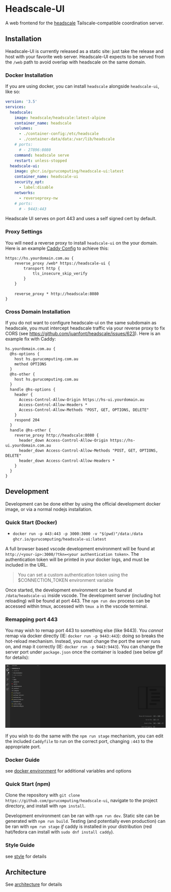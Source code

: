 # Headscale-UI
A web frontend for the [headscale](https://github.com/juanfont/headscale) Tailscale-compatible coordination server.

## Installation
Headscale-UI is currently released as a static site: just take the release and host with your favorite web server. Headscale-UI expects to be served from the `/web` path to avoid overlap with headscale on the same domain.

### Docker Installation
If you are using docker, you can install `headscale` alongside `headscale-ui`, like so:

```yaml
version: '3.5'
services:
  headscale:
    image: headscale/headscale:latest-alpine
    container_name: headscale
    volumes:
      - ./container-config:/etc/headscale
      - ./container-data/data:/var/lib/headscale
    # ports:
      # - 27896:8080
    command: headscale serve
    restart: unless-stopped
  headscale-ui:
    image: ghcr.io/gurucomputing/headscale-ui:latest
    container_name: headscale-ui
    security_opt:
      - label:disable
    networks:
      - reverseproxy-nw
    # ports:
      # - 9443:443
```

Headscale UI serves on port 443 and uses a self signed cert by default.

### Proxy Settings
You will need a reverse proxy to install `headscale-ui` on the your domain. Here is an example [Caddy Config](https://caddyserver.com/) to achieve this:
```
https://hs.yourdomain.com.au {
	reverse_proxy /web* https://headscale-ui {
		transport http {
			tls_insecure_skip_verify
		}
	}

	reverse_proxy * http://headscale:8080
}

```

### Cross Domain Installation
If you do not want to configure headscale-ui on the same subdomain as headscale, you must intercept headscale traffic via your reverse proxy to fix CORS (see https://github.com/juanfont/headscale/issues/623). Here is an example fix with Caddy:
```
hs.yourdomain.com.au {
  @hs-options {
    host hs.gurucomputing.com.au
    method OPTIONS
  }
  @hs-other {
    host hs.gurucomputing.com.au
  }
  handle @hs-options {
    header {
      Access-Control-Allow-Origin https://hs-ui.yourdomain.au
      Access-Control-Allow-Headers *
      Access-Control-Allow-Methods "POST, GET, OPTIONS, DELETE"
    }
    respond 204
  }
  handle @hs-other {
    reverse_proxy http://headscale:8080 {
      header_down Access-Control-Allow-Origin https://hs-ui.yourdomain.com.au
      header_down Access-Control-Allow-Methods "POST, GET, OPTIONS, DELETE"
      header_down Access-Control-Allow-Headers *
    }
  }
}
```

## Development
Development can be done either by using the official development docker image, or via a normal nodejs installation.
### Quick Start (Docker)
* `docker run -p 443:443 -p 3000:3000 -v "$(pwd)"/data:/data ghcr.io/gurucomputing/headscale-ui:latest`

A full browser based vscode development environment will be found at `http://<your-ip>:3000/?tkn=<your authentication token>`. The authentication token will be printed in your docker logs, and must be included in the URL.

> You can set a custom authentication token using the $CONNECTION_TOKEN environment variable

Once started, the development environment can be found at `/data/headscale-ui` inside vscode. The development server (including hot reloading) will be found at port 443. The `npm run dev` process can be accessed within tmux, accessed with `tmux a` in the vscode terminal.

### Remapping port 443
You may wish to remap port 443 to something else (like 9443). You *cannot* remap via docker directly (IE: `docker run -p 9443:443`): doing so breaks the hot-reload mechanism. Instead, you must change the port the server runs on, and map it correctly (IE: `docker run -p 9443:9443`). You can change the server port under `package.json` once the container is loaded (see below gif for details):

![](/documentation/assets/README_ports.gif)

If you wish to do the same with the `npm run stage` mechanism, you can edit the included `Caddyfile` to run on the correct port, changing `:443` to the appropriate port.

### Docker Guide
see [docker environment](/documentation/Docker) for additional variables and options

### Quick Start (npm)
Clone the repository with `git clone https://github.com/gurucomputing/headscale-ui`, navigate to the project directory, and install with `npm install`.

Development environment can be ran with `npm run dev`. Static site can be generated with `npm run build`. Testing (and potentially even production) can be ran with `npm run stage` *if* caddy is installed in your distribution (red hat/fedora can install with `sudo dnf install caddy`).

### Style Guide
see [style](/documentation/Style.md) for details

## Architecture
See [architecture](/documentation/Architecture.md) for details